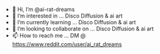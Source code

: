 - 👋 Hi, I’m @ai-rat-dreams
- 👀 I’m interested in ... Disco Diffusion & ai art
- 🌱 I’m currently learning ... Disco Diffusion & ai art
- 💞️ I’m looking to collaborate on ... Disco Diffusion & ai art
- 📫 How to reach me ... DM @ https://www.reddit.com/user/ai_rat_dreams

<!---
ai-rat-dreams/ai-rat-dreams is a ✨ special ✨ repository because its `README.md` (this file) appears on your GitHub profile.
You can click the Preview link to take a look at your changes.
--->
